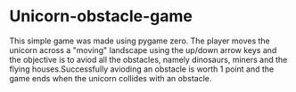 # Unicorn-obstacle-game

This simple game was made using pygame zero. The player moves the unicorn across a "moving" landscape using the up/down arrow keys and the objective is to aviod all the obstacles, namely dinosaurs, miners and the flying houses.Successfully avioding an obstacle is worth 1 point and the game ends when the unicorn collides with an obstacle.
